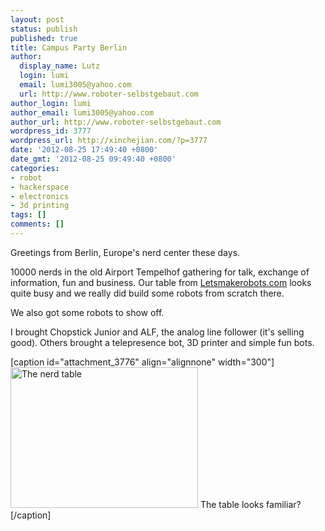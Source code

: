 ```yaml
---
layout: post
status: publish
published: true
title: Campus Party Berlin
author:
  display_name: Lutz
  login: lumi
  email: lumi3005@yahoo.com
  url: http://www.roboter-selbstgebaut.com
author_login: lumi
author_email: lumi3005@yahoo.com
author_url: http://www.roboter-selbstgebaut.com
wordpress_id: 3777
wordpress_url: http://xinchejian.com/?p=3777
date: '2012-08-25 17:49:40 +0800'
date_gmt: '2012-08-25 09:49:40 +0800'
categories:
- robot
- hackerspace
- electronics
- 3d printing
tags: []
comments: []
---
```

<p><!--:en-->Greetings from Berlin, Europe's nerd center these days.</p>
<p>10000 nerds in the old Airport Tempelhof gathering for talk, exchange of information, fun and business. Our table from <a title="Lets Make Robots" href="http://letsmakerobots.com" target="_blank">Letsmakerobots.com</a>&nbsp;looks quite busy and we really did build some robots from scratch there.</p>
<p>We also got some robots to show off.</p>
<p>I brought Chopstick Junior and ALF, the analog line follower (it's selling good). Others brought a telepresence bot, 3D printer and simple fun bots.</p>
<p>[caption id="attachment_3776" align="alignnone" width="300"]<a href="http://xinchejian.com/2012/08/25/campus-party-berlin/img_5287/" rel="attachment wp-att-3776"><img class="size-medium wp-image-3776" src="http://xinchejian.com/wp-content/uploads/2012/08/IMG_5287-300x225.jpg" alt="The nerd table" width="300" height="225" /></a> The table looks familiar?[/caption]<!--:--><!--:zh-->
<p></p><br />
<!--:--></p>
